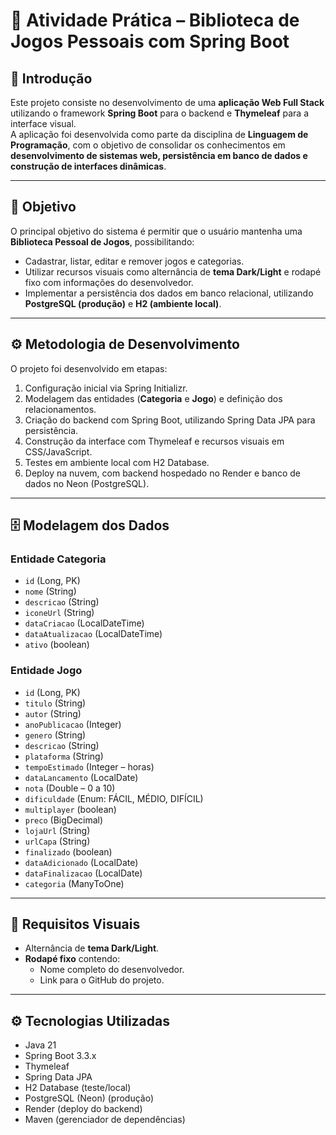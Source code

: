 # 📝 Atividade Prática – Biblioteca de Jogos Pessoais com Spring Boot

## 📖 Introdução
Este projeto consiste no desenvolvimento de uma **aplicação Web Full Stack** utilizando o framework **Spring Boot** para o backend e **Thymeleaf** para a interface visual.  
A aplicação foi desenvolvida como parte da disciplina de **Linguagem de Programação**, com o objetivo de consolidar os conhecimentos em **desenvolvimento de sistemas web, persistência em banco de dados e construção de interfaces dinâmicas**.

---

## 🎯 Objetivo
O principal objetivo do sistema é permitir que o usuário mantenha uma **Biblioteca Pessoal de Jogos**, possibilitando:

- Cadastrar, listar, editar e remover jogos e categorias.  
- Utilizar recursos visuais como alternância de **tema Dark/Light** e rodapé fixo com informações do desenvolvedor.  
- Implementar a persistência dos dados em banco relacional, utilizando **PostgreSQL (produção)** e **H2 (ambiente local)**.  

---

## ⚙️ Metodologia de Desenvolvimento
O projeto foi desenvolvido em etapas:

1. Configuração inicial via Spring Initializr.  
2. Modelagem das entidades (**Categoria** e **Jogo**) e definição dos relacionamentos.  
3. Criação do backend com Spring Boot, utilizando Spring Data JPA para persistência.  
4. Construção da interface com Thymeleaf e recursos visuais em CSS/JavaScript.  
5. Testes em ambiente local com H2 Database.  
6. Deploy na nuvem, com backend hospedado no Render e banco de dados no Neon (PostgreSQL).  

---

## 🗄️ Modelagem dos Dados

### Entidade **Categoria**
- `id` (Long, PK)  
- `nome` (String)  
- `descricao` (String)  
- `iconeUrl` (String)  
- `dataCriacao` (LocalDateTime)  
- `dataAtualizacao` (LocalDateTime)  
- `ativo` (boolean)  

### Entidade **Jogo**
- `id` (Long, PK)  
- `titulo` (String)  
- `autor` (String)  
- `anoPublicacao` (Integer)  
- `genero` (String)  
- `descricao` (String)  
- `plataforma` (String)  
- `tempoEstimado` (Integer – horas)  
- `dataLancamento` (LocalDate)  
- `nota` (Double – 0 a 10)  
- `dificuldade` (Enum: FÁCIL, MÉDIO, DIFÍCIL)  
- `multiplayer` (boolean)  
- `preco` (BigDecimal)  
- `lojaUrl` (String)  
- `urlCapa` (String)  
- `finalizado` (boolean)  
- `dataAdicionado` (LocalDate)  
- `dataFinalizacao` (LocalDate)  
- `categoria` (ManyToOne)  

---

## 🎨 Requisitos Visuais
- Alternância de **tema Dark/Light**.  
- **Rodapé fixo** contendo:  
  - Nome completo do desenvolvedor.  
  - Link para o GitHub do projeto.  

---

## ⚙️ Tecnologias Utilizadas
- Java 21  
- Spring Boot 3.3.x  
- Thymeleaf  
- Spring Data JPA  
- H2 Database (teste/local)  
- PostgreSQL (Neon) (produção)  
- Render (deploy do backend)  
- Maven (gerenciador de dependências)  

